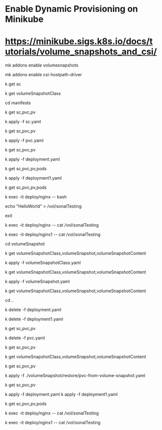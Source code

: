 # Enable Dynamic Provisioning on Minikube 
# https://minikube.sigs.k8s.io/docs/tutorials/volume_snapshots_and_csi/

mk addons enable volumesnapshots

mk addons enable csi-hostpath-driver

k get sc

k get volumeSnapshotClass



cd manifests

k get sc,pvc,pv

k apply -f sc.yaml

k get sc,pvc,pv

k apply -f pvc.yaml

k get sc,pvc,pv

k apply -f deployment.yaml

k get sc,pvc,pv,pods

k apply -f deployment1.yaml

k get sc,pvc,pv,pods

k exec -it deploy/nginx -- bash

echo "HelloWorld" > /vol/sonalTesting

exit

k exec -it deploy/nginx -- cat /vol/sonalTesting

k exec -it deploy/nginx1 -- cat /vol/sonalTesting

cd volumeSnapshot

k get volumeSnapshotClass,volumeSnapshot,volumeSnapshotContent

k apply -f volumeSnapshotClass.yaml

k get volumeSnapshotClass,volumeSnapshot,volumeSnapshotContent

k apply -f volumeSnapshot.yaml

k get volumeSnapshotClass,volumeSnapshot,volumeSnapshotContent

cd ..

k delete -f deployment.yaml

k delete -f deployment1.yaml

k get sc,pvc,pv

k delete -f pvc.yaml

k get sc,pvc,pv

k get volumeSnapshotClass,volumeSnapshot,volumeSnapshotContent

k get sc,pvc,pv

k apply -f ./volumeSnapshot/restore/pvc-from-volume-snapshot.yaml

k get sc,pvc,pv

k apply -f deployment.yaml
k apply -f deployment1.yaml

k get sc,pvc,pv,pods


k exec -it deploy/nginx -- cat /vol/sonalTesting

k exec -it deploy/nginx1 -- cat /vol/sonalTesting